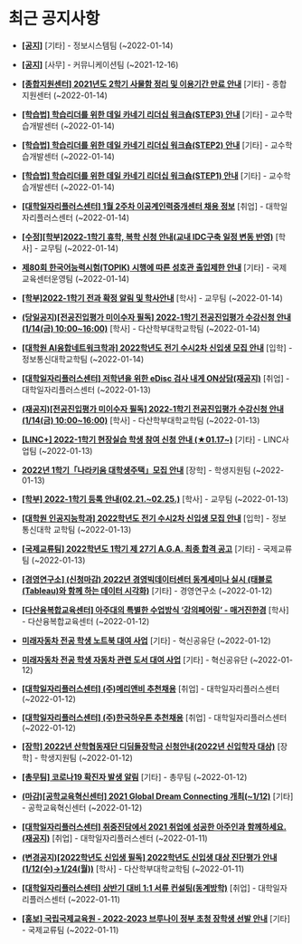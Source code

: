 # 최근 공지사항

* **[[공지]](http://ajou.ac.kr/kr/ajou/notice.do?mode=view&amp;articleNo=179594&amp;article.offset=0&amp;articleLimit=30)**
 [기타] - 정보시스템팀 (~2022-01-14)

* **[[공지]](http://ajou.ac.kr/kr/ajou/notice.do?mode=view&amp;articleNo=147976&amp;article.offset=0&amp;articleLimit=30)**
 [사무] - 커뮤니케이션팀 (~2021-12-16)

* **[[종합지원센터] 2021년도 2학기 사물함 정리 및 이용기간 만료 안내](http://ajou.ac.kr/kr/ajou/notice.do?mode=view&amp;articleNo=179611&amp;article.offset=0&amp;articleLimit=30)**
 [기타] - 종합지원센터 (~2022-01-14)

* **[[학습법] 학습리더를 위한 데일 카네기 리더십 워크숍(STEP3) 안내](http://ajou.ac.kr/kr/ajou/notice.do?mode=view&amp;articleNo=179601&amp;article.offset=0&amp;articleLimit=30)**
 [기타] - 교수학습개발센터 (~2022-01-14)

* **[[학습법] 학습리더를 위한 데일 카네기 리더십 워크숍(STEP2) 안내](http://ajou.ac.kr/kr/ajou/notice.do?mode=view&amp;articleNo=179599&amp;article.offset=0&amp;articleLimit=30)**
 [기타] - 교수학습개발센터 (~2022-01-14)

* **[[학습법] 학습리더를 위한 데일 카네기 리더십 워크숍(STEP1) 안내](http://ajou.ac.kr/kr/ajou/notice.do?mode=view&amp;articleNo=179598&amp;article.offset=0&amp;articleLimit=30)**
 [기타] - 교수학습개발센터 (~2022-01-14)

* **[[대학일자리플러스센터] 1월 2주차 이공계인력중개센터 채용 정보](http://ajou.ac.kr/kr/ajou/notice.do?mode=view&amp;articleNo=179597&amp;article.offset=0&amp;articleLimit=30)**
 [취업] - 대학일자리플러스센터 (~2022-01-14)

* **[[수정][학부]2022-1학기 휴학, 복학 신청 안내(교내 IDC구축 일정 변동 반영)](http://ajou.ac.kr/kr/ajou/notice.do?mode=view&amp;articleNo=179593&amp;article.offset=0&amp;articleLimit=30)**
 [학사] - 교무팀 (~2022-01-14)

* **[제80회 한국어능력시험(TOPIK) 시행에 따른 성호관 출입제한 안내](http://ajou.ac.kr/kr/ajou/notice.do?mode=view&amp;articleNo=179592&amp;article.offset=0&amp;articleLimit=30)**
 [기타] - 국제교육센터운영팀 (~2022-01-14)

* **[[학부]2022-1학기 전과 확정 알림 및 학사안내](http://ajou.ac.kr/kr/ajou/notice.do?mode=view&amp;articleNo=179587&amp;article.offset=0&amp;articleLimit=30)**
 [학사] - 교무팀 (~2022-01-14)

* **[(당일공지)[전공진입평가 미이수자 필독] 2022-1학기 전공진입평가 수강신청 안내(1/14(금) 10:00~16:00)](http://ajou.ac.kr/kr/ajou/notice.do?mode=view&amp;articleNo=179586&amp;article.offset=0&amp;articleLimit=30)**
 [학사] - 다산학부대학교학팀 (~2022-01-14)

* **[[대학원 AI융합네트워크학과] 2022학년도 전기 수시2차 신입생 모집 안내](http://ajou.ac.kr/kr/ajou/notice.do?mode=view&amp;articleNo=179585&amp;article.offset=0&amp;articleLimit=30)**
 [입학] - 정보통신대학교학팀 (~2022-01-14)

* **[[대학일자리플러스센터] 저학년을 위한 eDisc 검사 내게 ON상담(재공지)](http://ajou.ac.kr/kr/ajou/notice.do?mode=view&amp;articleNo=179582&amp;article.offset=0&amp;articleLimit=30)**
 [취업] - 대학일자리플러스센터 (~2022-01-13)

* **[(재공지)[전공진입평가 미이수자 필독] 2022-1학기 전공진입평가 수강신청 안내(1/14(금) 10:00~16:00)](http://ajou.ac.kr/kr/ajou/notice.do?mode=view&amp;articleNo=179581&amp;article.offset=0&amp;articleLimit=30)**
 [학사] - 다산학부대학교학팀 (~2022-01-13)

* **[[LINC+] 2022-1학기 현장실습 학생 참여 신청 안내 (★01.17~)](http://ajou.ac.kr/kr/ajou/notice.do?mode=view&amp;articleNo=179579&amp;article.offset=0&amp;articleLimit=30)**
 [기타] - LINC사업팀 (~2022-01-13)

* **[2022년 1학기「나라키움 대학생주택」모집 안내](http://ajou.ac.kr/kr/ajou/notice.do?mode=view&amp;articleNo=179572&amp;article.offset=0&amp;articleLimit=30)**
 [장학] - 학생지원팀 (~2022-01-13)

* **[[학부] 2022-1학기 등록 안내(02.21.~02.25.)](http://ajou.ac.kr/kr/ajou/notice.do?mode=view&amp;articleNo=179566&amp;article.offset=0&amp;articleLimit=30)**
 [학사] - 교무팀 (~2022-01-13)

* **[[대학원 인공지능학과] 2022학년도 전기 수시2차 신입생 모집 안내](http://ajou.ac.kr/kr/ajou/notice.do?mode=view&amp;articleNo=179564&amp;article.offset=0&amp;articleLimit=30)**
 [입학] - 정보통신대학 교학팀 (~2022-01-13)

* **[[국제교류팀] 2022학년도 1학기 제 27기 A.G.A. 최종 합격 공고](http://ajou.ac.kr/kr/ajou/notice.do?mode=view&amp;articleNo=179559&amp;article.offset=0&amp;articleLimit=30)**
 [기타] - 국제교류팀 (~2022-01-13)

* **[[경영연구소] (신청마감) 2022년 경영빅데이터센터 동계세미나 실시 (태블로(Tableau)와 함께 하는 데이터 시각화)](http://ajou.ac.kr/kr/ajou/notice.do?mode=view&amp;articleNo=179548&amp;article.offset=0&amp;articleLimit=30)**
 [기타] - 경영연구소 (~2022-01-12)

* **[[다산융복합교육센터] 아주대의 특별한 수업방식 ‘강의페어링’ - 매거진한경](http://ajou.ac.kr/kr/ajou/notice.do?mode=view&amp;articleNo=179543&amp;article.offset=0&amp;articleLimit=30)**
 [학사] - 다산융복합교육센터 (~2022-01-12)

* **[미래자동차 전공 학생 노트북 대여 사업](http://ajou.ac.kr/kr/ajou/notice.do?mode=view&amp;articleNo=179534&amp;article.offset=0&amp;articleLimit=30)**
 [기타] - 혁신공유단 (~2022-01-12)

* **[미래자동차 전공 학생 자동차 관련 도서 대여 사업](http://ajou.ac.kr/kr/ajou/notice.do?mode=view&amp;articleNo=179533&amp;article.offset=0&amp;articleLimit=30)**
 [기타] - 혁신공유단 (~2022-01-12)

* **[[대학일자리플러스센터] (주)메리앤비 추천채용](http://ajou.ac.kr/kr/ajou/notice.do?mode=view&amp;articleNo=179529&amp;article.offset=0&amp;articleLimit=30)**
 [취업] - 대학일자리플러스센터 (~2022-01-12)

* **[[대학일자리플러스센터] (주)한국하우톤 추천채용](http://ajou.ac.kr/kr/ajou/notice.do?mode=view&amp;articleNo=179528&amp;article.offset=0&amp;articleLimit=30)**
 [취업] - 대학일자리플러스센터 (~2022-01-12)

* **[[장학] 2022년 산학협동재단 디딤돌장학금 신청안내(2022년 신입학자 대상)](http://ajou.ac.kr/kr/ajou/notice.do?mode=view&amp;articleNo=179526&amp;article.offset=0&amp;articleLimit=30)**
 [장학] - 학생지원팀 (~2022-01-12)

* **[[총무팀] 코로나19 확진자 발생 알림](http://ajou.ac.kr/kr/ajou/notice.do?mode=view&amp;articleNo=179521&amp;article.offset=0&amp;articleLimit=30)**
 [기타] - 총무팀 (~2022-01-12)

* **[(마감)[공학교육혁신센터] 2021 Global Dream Connecting 개최(~1/12)](http://ajou.ac.kr/kr/ajou/notice.do?mode=view&amp;articleNo=179520&amp;article.offset=0&amp;articleLimit=30)**
 [기타] - 공학교육혁신센터 (~2022-01-12)

* **[[대학일자리플러스센터] 취중진담에서 2021 취업에 성공한 아주인과 함께하세요. (재공지)](http://ajou.ac.kr/kr/ajou/notice.do?mode=view&amp;articleNo=179514&amp;article.offset=0&amp;articleLimit=30)**
 [취업] - 대학일자리플러스센터 (~2022-01-11)

* **[(변경공지)[2022학년도 신입생 필독] 2022학년도 신입생 대상 진단평가 안내(1/12(수)→1/24(월))](http://ajou.ac.kr/kr/ajou/notice.do?mode=view&amp;articleNo=179513&amp;article.offset=0&amp;articleLimit=30)**
 [학사] - 다산학부대학교학팀 (~2022-01-11)

* **[[대학일자리플러스센터] 상반기 대비 1:1 서류 컨설팅(동계방학)](http://ajou.ac.kr/kr/ajou/notice.do?mode=view&amp;articleNo=179511&amp;article.offset=0&amp;articleLimit=30)**
 [취업] - 대학일자리플러스센터 (~2022-01-11)

* **[[홍보] 국립국제교육원 - 2022-2023 브루나이 정부 초청 장학생 선발 안내](http://ajou.ac.kr/kr/ajou/notice.do?mode=view&amp;articleNo=179507&amp;article.offset=0&amp;articleLimit=30)**
 [기타] - 국제교류팀 (~2022-01-11)
